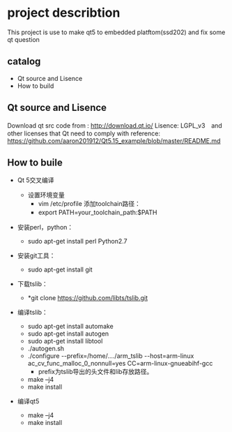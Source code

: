 # project describtion
 This project is use to make qt5 to embedded platftom(ssd202) and fix some qt question

## catalog
- Qt source and Lisence
- How to build

## Qt source and Lisence
 Download qt src code from : http://download.qt.io/
 Lisence: LGPL_v3　and other licenses that Qt need to comply with
 reference: https://github.com/aaron201912/Qt5.15_example/blob/master/README.md
## How to buile
- Qt 5交叉编译
  - 设置环境变量
    - vim /etc/profile 添加toolchain路径：
    - export PATH=your_toolchain_path:$PATH
    　
- 安装perl，python：
  - sudo apt-get install perl Python2.7


- 安装git工具：
  - sudo apt-get install git

- 下载tslib：
  - *git clone https://github.com/libts/tslib.git

- 编译tslib：
  - sudo apt-get install automake
  - sudo apt-get install autogen  
  - sudo apt-get install libtool
  - ./autogen.sh 
  - ./configure --prefix=/home/..../arm_tslib --host=arm-linux ac_cv_func_malloc_0_nonnull=yes CC=arm-linux-gnueabihf-gcc  
    - prefix为tslib导出的头文件和lib存放路径。
  - make –j4  
  - make install  

- 编译qt5
  - make –j4
  - make install

